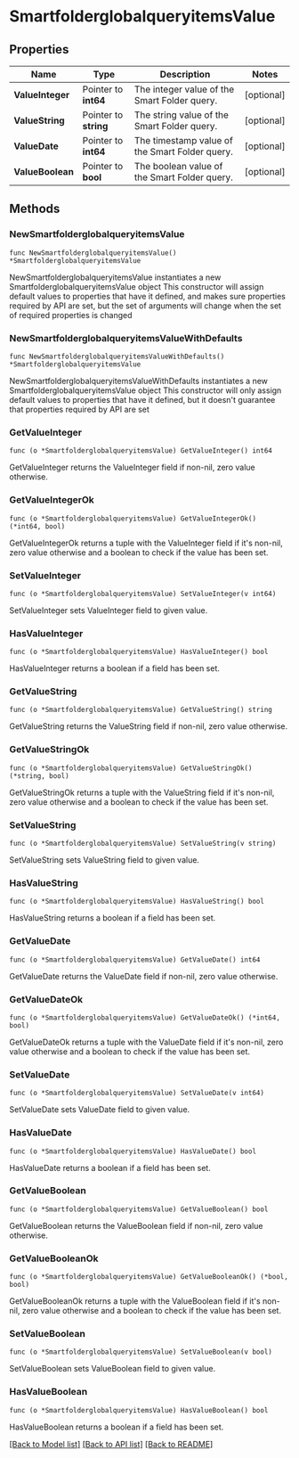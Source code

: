 # SmartfolderglobalqueryitemsValue

## Properties

Name | Type | Description | Notes
------------ | ------------- | ------------- | -------------
**ValueInteger** | Pointer to **int64** | The integer value of the Smart Folder query. | [optional] 
**ValueString** | Pointer to **string** | The string value of the Smart Folder query. | [optional] 
**ValueDate** | Pointer to **int64** | The timestamp value of the Smart Folder query. | [optional] 
**ValueBoolean** | Pointer to **bool** | The boolean value of the Smart Folder query. | [optional] 

## Methods

### NewSmartfolderglobalqueryitemsValue

`func NewSmartfolderglobalqueryitemsValue() *SmartfolderglobalqueryitemsValue`

NewSmartfolderglobalqueryitemsValue instantiates a new SmartfolderglobalqueryitemsValue object
This constructor will assign default values to properties that have it defined,
and makes sure properties required by API are set, but the set of arguments
will change when the set of required properties is changed

### NewSmartfolderglobalqueryitemsValueWithDefaults

`func NewSmartfolderglobalqueryitemsValueWithDefaults() *SmartfolderglobalqueryitemsValue`

NewSmartfolderglobalqueryitemsValueWithDefaults instantiates a new SmartfolderglobalqueryitemsValue object
This constructor will only assign default values to properties that have it defined,
but it doesn't guarantee that properties required by API are set

### GetValueInteger

`func (o *SmartfolderglobalqueryitemsValue) GetValueInteger() int64`

GetValueInteger returns the ValueInteger field if non-nil, zero value otherwise.

### GetValueIntegerOk

`func (o *SmartfolderglobalqueryitemsValue) GetValueIntegerOk() (*int64, bool)`

GetValueIntegerOk returns a tuple with the ValueInteger field if it's non-nil, zero value otherwise
and a boolean to check if the value has been set.

### SetValueInteger

`func (o *SmartfolderglobalqueryitemsValue) SetValueInteger(v int64)`

SetValueInteger sets ValueInteger field to given value.

### HasValueInteger

`func (o *SmartfolderglobalqueryitemsValue) HasValueInteger() bool`

HasValueInteger returns a boolean if a field has been set.

### GetValueString

`func (o *SmartfolderglobalqueryitemsValue) GetValueString() string`

GetValueString returns the ValueString field if non-nil, zero value otherwise.

### GetValueStringOk

`func (o *SmartfolderglobalqueryitemsValue) GetValueStringOk() (*string, bool)`

GetValueStringOk returns a tuple with the ValueString field if it's non-nil, zero value otherwise
and a boolean to check if the value has been set.

### SetValueString

`func (o *SmartfolderglobalqueryitemsValue) SetValueString(v string)`

SetValueString sets ValueString field to given value.

### HasValueString

`func (o *SmartfolderglobalqueryitemsValue) HasValueString() bool`

HasValueString returns a boolean if a field has been set.

### GetValueDate

`func (o *SmartfolderglobalqueryitemsValue) GetValueDate() int64`

GetValueDate returns the ValueDate field if non-nil, zero value otherwise.

### GetValueDateOk

`func (o *SmartfolderglobalqueryitemsValue) GetValueDateOk() (*int64, bool)`

GetValueDateOk returns a tuple with the ValueDate field if it's non-nil, zero value otherwise
and a boolean to check if the value has been set.

### SetValueDate

`func (o *SmartfolderglobalqueryitemsValue) SetValueDate(v int64)`

SetValueDate sets ValueDate field to given value.

### HasValueDate

`func (o *SmartfolderglobalqueryitemsValue) HasValueDate() bool`

HasValueDate returns a boolean if a field has been set.

### GetValueBoolean

`func (o *SmartfolderglobalqueryitemsValue) GetValueBoolean() bool`

GetValueBoolean returns the ValueBoolean field if non-nil, zero value otherwise.

### GetValueBooleanOk

`func (o *SmartfolderglobalqueryitemsValue) GetValueBooleanOk() (*bool, bool)`

GetValueBooleanOk returns a tuple with the ValueBoolean field if it's non-nil, zero value otherwise
and a boolean to check if the value has been set.

### SetValueBoolean

`func (o *SmartfolderglobalqueryitemsValue) SetValueBoolean(v bool)`

SetValueBoolean sets ValueBoolean field to given value.

### HasValueBoolean

`func (o *SmartfolderglobalqueryitemsValue) HasValueBoolean() bool`

HasValueBoolean returns a boolean if a field has been set.


[[Back to Model list]](../README.md#documentation-for-models) [[Back to API list]](../README.md#documentation-for-api-endpoints) [[Back to README]](../README.md)


